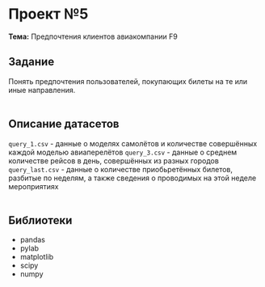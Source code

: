 # Проект №5
**Тема:** Предпочтения клиентов авиакомпании F9

## Задание 
Понять предпочтения пользователей, покупающих билеты на те или иные направления.<br><br>

## Описание датасетов 
`query_1.csv` - данные о моделях самолётов и количестве совершённых каждой моделью авиаперелётов
`query_3.csv` - данные о среднем количестве рейсов в день, совершённых из разных городов
`query_last.csv` - данные о количестве приобьретённых билетов, разбитые по неделям, а также сведения о проводимых на этой неделе мероприятиях
<br><br>

## Библиотеки
- pandas
- pylab
- matplotlib
- scipy
- numpy
